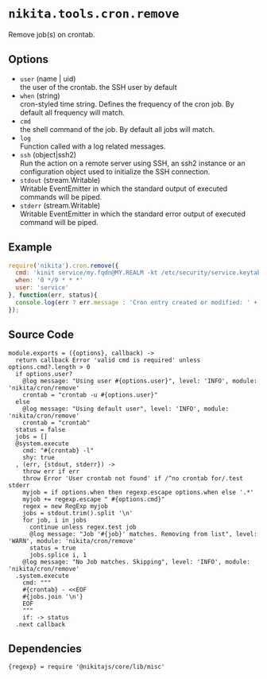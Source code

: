 
# `nikita.tools.cron.remove`

Remove job(s) on crontab.

## Options

* `user` (name | uid)   
  the user of the crontab. the SSH user by default   
* `when` (string)   
  cron-styled time string. Defines the frequency of the cron job. By default all
  frequency will match.   
* `cmd`   
  the shell command of the job. By default all jobs will match.   
* `log`   
  Function called with a log related messages.   
* `ssh` (object|ssh2)   
  Run the action on a remote server using SSH, an ssh2 instance or an
  configuration object used to initialize the SSH connection.   
* `stdout` (stream.Writable)   
  Writable EventEmitter in which the standard output of executed commands will
  be piped.   
* `stderr` (stream.Writable)   
  Writable EventEmitter in which the standard error output of executed command
  will be piped.   

## Example

```js
require('nikita').cron.remove({
  cmd: 'kinit service/my.fqdn@MY.REALM -kt /etc/security/service.keytab',
  when: '0 */9 * * *'
  user: 'service'
}, function(err, status){
  console.log(err ? err.message : 'Cron entry created or modified: ' + status);
});
```

## Source Code

    module.exports = ({options}, callback) ->
      return callback Error 'valid cmd is required' unless options.cmd?.length > 0
      if options.user?
        @log message: "Using user #{options.user}", level: 'INFO', module: 'nikita/cron/remove'
        crontab = "crontab -u #{options.user}"
      else
        @log message: "Using default user", level: 'INFO', module: 'nikita/cron/remove'
        crontab = "crontab"
      status = false
      jobs = []
      @system.execute
        cmd: "#{crontab} -l"
        shy: true
      , (err, {stdout, stderr}) ->
        throw err if err
        throw Error 'User crontab not found' if /^no crontab for/.test stderr
        myjob = if options.when then regexp.escape options.when else '.*'
        myjob += regexp.escape " #{options.cmd}"
        regex = new RegExp myjob
        jobs = stdout.trim().split '\n'
        for job, i in jobs
          continue unless regex.test job
          @log message: "Job '#{job}' matches. Removing from list", level: 'WARN', module: 'nikita/cron/remove'
          status = true
          jobs.splice i, 1
        @log message: "No Job matches. Skipping", level: 'INFO', module: 'nikita/cron/remove'
      .system.execute
        cmd: """
        #{crontab} - <<EOF
        #{jobs.join '\n'}
        EOF
        """
        if: -> status
      .next callback

## Dependencies

    {regexp} = require '@nikitajs/core/lib/misc'

